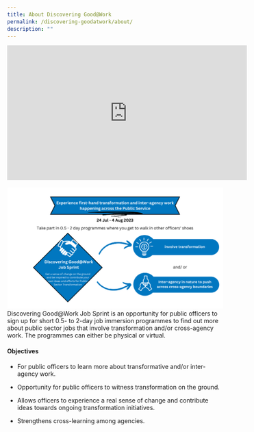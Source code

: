 ```yaml
---
title: About Discovering Good@Work
permalink: /discovering-goodatwork/about/
description: ""
---
```

<center><iframe allowfullscreen="" allow="accelerometer; autoplay; clipboard-write; encrypted-media; gyroscope; picture-in-picture; web-share" frameborder="0" title="YouTube video player" src="https://www.youtube.com/embed/DZu5GTZ_504" height="315" width="560"></iframe></center>

![](/images/JS%20Gen/experience%20first-hand%20transformation%20and%20inter-agency%20work%20happening%20across%20the%20public%20service.png)Discovering Good@Work Job Sprint is an opportunity for public officers to sign up for short 0.5- to 2-day job immersion programmes to find out more about public sector jobs that involve transformation and/or cross-agency work. The programmes can either be physical or virtual.

#### Objectives
* For public officers to learn more about transformative and/or inter-agency work.

* Opportunity for public officers to witness transformation on the ground.
 
* Allows officers to experience a real sense of change and contribute ideas towards ongoing transformation initiatives.  

* Strengthens cross-learning among agencies.<p></p>